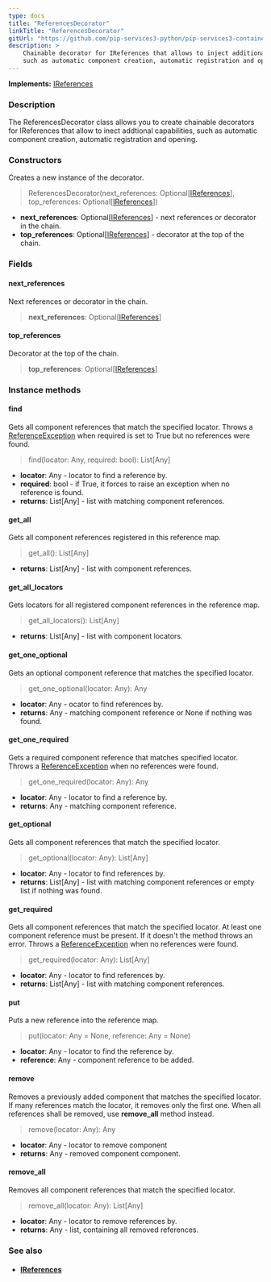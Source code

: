 ```yaml
---
type: docs
title: "ReferencesDecorator"
linkTitle: "ReferencesDecorator"
gitUrl: "https://github.com/pip-services3-python/pip-services3-container-python"
description: >
    Chainable decorator for IReferences that allows to inject additional capabilities
    such as automatic component creation, automatic registration and opening.
---
```


**Implements:** [IReferences](../../../commons/refer/ireferences)

### Description

The ReferencesDecorator class allows you to create chainable decorators for IReferences that allow to inect addtional capabilities, such as automatic component creation, automatic registration and opening.

### Constructors
Creates a new instance of the decorator.

> ReferencesDecorator(next_references: Optional[[IReferences](../../../commons/refer/ireferences)], top_references: Optional[[IReferences](../../../commons/refer/ireferences)])

- **next_references**: Optional[[IReferences](../../../commons/refer/ireferences)] - next references or decorator in the chain.
- **top_references**: Optional[[IReferences](../../../commons/refer/ireferences)] - decorator at the top of the chain.

### Fields

<span class="hide-title-link">

#### next_references
Next references or decorator in the chain.
> **next_references**: Optional[[IReferences](../../../commons/refer/ireferences)]

#### top_references
Decorator at the top of the chain.
> **top_references**: Optional[[IReferences](../../../commons/refer/ireferences)]

</span>


### Instance methods

#### find
Gets all component references that match the specified locator.
Throws a [ReferenceException](../../../commons/refer/reference_exception) when required is set to True but no references were found.

> find(locator: Any, required: bool): List[Any]
- **locator**: Any - locator to find a reference by.
- **required**: bool - if True, it forces to raise an exception when no reference is found.
- **returns**: List[Any] -  list with matching component references.

#### get_all
Gets all component references registered in this reference map.

> get_all(): List[Any]
- **returns**: List[Any] - list with component references.

#### get_all_locators
Gets locators for all registered component references in the reference map.

> get_all_locators(): List[Any]
- **returns**: List[Any] - list with component locators.

#### get_one_optional
Gets an optional component reference that matches the specified locator.

> get_one_optional(locator: Any): Any
- **locator**: Any - ocator to find references by.
- **returns**: Any - matching component reference or None if nothing was found.


#### get_one_required
Gets a required component reference that matches specified locator.
Throws a [ReferenceException](../../../commons/refer/reference_exception) when no references were found.

> get_one_required(locator: Any): Any
- **locator**: Any - locator to find a reference by.
- **returns**: Any - matching component reference.


#### get_optional
Gets all component references that match the specified locator.

> get_optional(locator: Any): List[Any]
- **locator**: Any - locator to find references by.
- **returns**: List[Any] - list with matching component references or empty list if nothing was found.


#### get_required
Gets all component references that match the specified locator.
At least one component reference must be present. If it doesn't the method throws an error.
Throws a [ReferenceException](../../../commons/refer/reference_exception) when no references were found.

> get_required(locator: Any): List[Any]
- **locator**: Any - locator to find references by.
- **returns**: List[Any] - list with matching component references.


#### put
Puts a new reference into the reference map.

> put(locator: Any = None, reference: Any = None)
- **locator**: Any - locator to find the reference by.
- **reference**: Any - component reference to be added.


#### remove
Removes a previously added component that matches the specified locator.
If many references match the locator, it removes only the first one.
When all references shall be removed, use **remove_all** method instead.

> remove(locator: Any): Any
- **locator**: Any - locator to remove component
- **returns**: Any - removed component component.


#### remove_all
Removes all component references that match the specified locator.

> remove_all(locator: Any): List[Any]
- **locator**: Any - locator to remove references by.
- **returns**: Any - list, containing all removed references.

### See also
- #### [IReferences](../../../commons/refer/ireferences)
